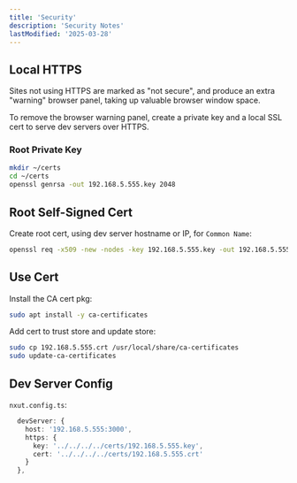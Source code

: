 ```yaml
---
title: 'Security'
description: 'Security Notes'
lastModified: '2025-03-28'
---
```


## Local HTTPS

Sites not using HTTPS are marked as "not secure", and produce an extra "warning" browser panel, taking up valuable browser window space.

To remove the browser warning panel, create a private key and a local SSL cert to serve dev servers over HTTPS.

### Root Private Key

```bash
mkdir ~/certs
cd ~/certs
openssl genrsa -out 192.168.5.555.key 2048
```

## Root Self-Signed Cert

Create root cert, using dev server hostname or IP, for `Common Name`:

```bash
openssl req -x509 -new -nodes -key 192.168.5.555.key -out 192.168.5.555.crt -days 3650
```

## Use Cert

Install the CA cert pkg:

```bash
sudo apt install -y ca-certificates
```

Add cert to trust store and update store:

```bash
sudo cp 192.168.5.555.crt /usr/local/share/ca-certificates
sudo update-ca-certificates
```

## Dev Server Config

`nxut.config.ts`:

```ts
  devServer: {
    host: '192.168.5.555:3000',
    https: {
      key: '../../../../certs/192.168.5.555.key',
      cert: '../../../../certs/192.168.5.555.crt'
    }
  },
```
